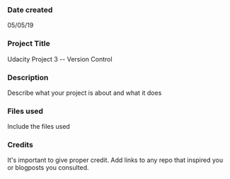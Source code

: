 ### Date created
05/05/19

### Project Title
Udacity Project 3 -- Version Control

### Description
Describe what your project is about and what it does

### Files used
Include the files used

### Credits
It's important to give proper credit. Add links to any repo that inspired you or blogposts you consulted.

